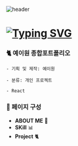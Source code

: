 ![header](https://capsule-render.vercel.app/api?type=waving&color=timeGradient&text=👋Welcome%20to%20YE_2W%20PORTFOLIO%20&animation=twinkling&fontSize=30&fontAlignY=40&fontAlign=70&height=250)

# [![Typing SVG](https://readme-typing-svg.demolab.com/?lines=THANKYOU+FOR+VISIT;HAVE+A+GOOD+DAY🥰)](https://git.io/typing-svg)

### 🐈 예이원 종합포트폴리오 

    - 기획 및 제작: 예이원

    - 분류: 개인 프로젝트

    - React

### 👀 페이지 구성 

- **ABOUT ME** 🙈
- **SKill** 📊
- **Project** 🐈
